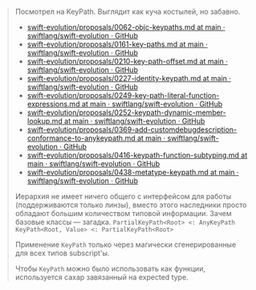 > Посмотрел на KeyPath. Выглядит как куча костылей, но забавно.
> 
> - [swift-evolution/proposals/0062-objc-keypaths.md at main · swiftlang/swift-evolution · GitHub](https://github.com/swiftlang/swift-evolution/blob/main/proposals/0062-objc-keypaths.md)
> - [swift-evolution/proposals/0161-key-paths.md at main · swiftlang/swift-evolution · GitHub](https://github.com/swiftlang/swift-evolution/blob/main/proposals/0161-key-paths.md)
> - [swift-evolution/proposals/0210-key-path-offset.md at main · swiftlang/swift-evolution · GitHub](https://github.com/swiftlang/swift-evolution/blob/main/proposals/0210-key-path-offset.md)
> - [swift-evolution/proposals/0227-identity-keypath.md at main · swiftlang/swift-evolution · GitHub](https://github.com/swiftlang/swift-evolution/blob/main/proposals/0227-identity-keypath.md)
> - [swift-evolution/proposals/0249-key-path-literal-function-expressions.md at main · swiftlang/swift-evolution · GitHub](https://github.com/swiftlang/swift-evolution/blob/main/proposals/0249-key-path-literal-function-expressions.md)
> - [swift-evolution/proposals/0252-keypath-dynamic-member-lookup.md at main · swiftlang/swift-evolution · GitHub](https://github.com/swiftlang/swift-evolution/blob/main/proposals/0252-keypath-dynamic-member-lookup.md)
> - [swift-evolution/proposals/0369-add-customdebugdescription-conformance-to-anykeypath.md at main · swiftlang/swift-evolution · GitHub](https://github.com/swiftlang/swift-evolution/blob/main/proposals/0369-add-customdebugdescription-conformance-to-anykeypath.md)
> - [swift-evolution/proposals/0416-keypath-function-subtyping.md at main · swiftlang/swift-evolution · GitHub](https://github.com/swiftlang/swift-evolution/blob/main/proposals/0416-keypath-function-subtyping.md)
> - [swift-evolution/proposals/0438-metatype-keypath.md at main · swiftlang/swift-evolution · GitHub](https://github.com/swiftlang/swift-evolution/blob/main/proposals/0438-metatype-keypath.md)
> 
> Иерархия не имеет ничего общего с интерфейсом для работы (поддерживаются только линзы), вместо этого наследники просто обладают большим количеством типовой информации. Зачем базовые классы — загадка.
> `PartialKeyPath<Root> <: AnyKeyPath`
> `KeyPath<Root, Value> <: PartialKeyPath<Root>`
> 
> Применение `KeyPath` только через магически сгенерированные для всех типов subscript'ы.
> 
> Чтобы `KeyPath` можно было использовать как функции, используется сахар завязанный на expected type.